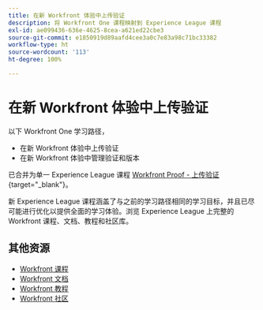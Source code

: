 ```yaml
---
title: 在新 Workfront 体验中上传验证
description: 将 Workfront One 课程映射到 Experience League 课程
exl-id: ae099436-636e-4625-8cea-a621ed22cbe3
source-git-commit: e1850919d89aafd4cee3a0c7e83a98c71bc33382
workflow-type: ht
source-wordcount: '113'
ht-degree: 100%

---
```


# 在新 Workfront 体验中上传验证

以下 Workfront One 学习路径，

* 在新 Workfront 体验中上传验证
* 在新 Workfront 体验中管理验证和版本

已合并为单一 Experience League 课程 [Workfront Proof - 上传验证](https://experienceleague.adobe.com/?recommended=Workfront-U-1-2022.2.proof){target="_blank"}。

新 Experience League 课程涵盖了与之前的学习路径相同的学习目标，并且已尽可能进行优化以提供全面的学习体验。浏览 Experience League 上完整的 Workfront 课程、文档、教程和社区库。

## 其他资源

* [Workfront 课程](https://experienceleague.adobe.com/?lang=en&amp;Solution=Workfront#courses)
* [Workfront 文档](https://experienceleague.adobe.com/docs/workfront.html)
* [Workfront 教程](https://experienceleague.adobe.com/docs/workfront-learn/tutorials-workfront/home.html)
* [Workfront 社区](https://experienceleaguecommunities.adobe.com/t5/workfront/ct-p/workfront)
